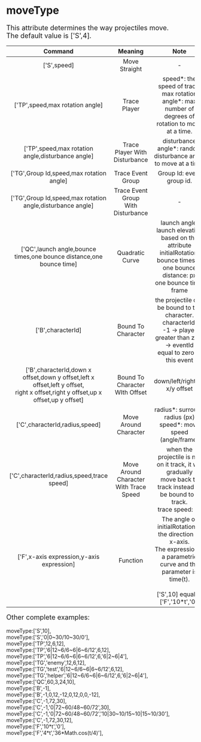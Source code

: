 # moveType

<font size=4>This attribute determines the way projectiles move.  
The default value is ['S',4].</font>

|                           Command                            |                   Meaning                    |                             Note                             |         Example          |
| :----------------------------------------------------------: | :------------------------------------------: | :----------------------------------------------------------: | :----------------------: |
|                         ['S',speed]                          |                Move Straight                 |                              -                               |         ['S',12]         |
|               ['TP',speed,max rotation angle]                |                 Trace Player                 | speed*: the speed of trace.<br />max rotation angle*: max number of degrees of rotation to move at a time. |       ['TP',12,6]        |
|      ['TP',speed,max rotation angle,disturbance angle]       |     Trace Player With <br />Disturbance      | disturbance angle*: random disturbance angle to move at a time. |      ['TP',12,6,12]      |
|           ['TG',Group Id,speed,max rotation angle]           |              Trace Event Group               |                  Group Id: event group id.                   |   ['TG','enemy',12,6]    |
|  ['TG',Group Id,speed,max rotation angle,disturbance angle]  |   Trace Event Group <br />With Disturbance   |                              -                               |  ['TG','enemy',12,6,12]  |
| ['QC',launch angle,bounce times,one bounce distance,one bounce time] |               Quadratic Curve                | launch angle: launch elevation based on the attribute initialRotation.<br />bounce times: -<br />one bounce distance: px<br />one bounce time: frame |    ['QC',60,3,24,10]     |
|                      ['B',characterId]                       |              Bound To Character              | the projectile can be bound to the character.<br />characterId: <br />-1 -> player<br />greater than zero -> eventId<br /> equal to zero -> this event |         ['B',-1]         |
| ['B',characterId,down x offset,down y offset,left x offset,left y offset,<br />right x offset,right y offset,up x offset,up y offset] |     Bound To Character <br />WIth Offset     |                down/left/right/up x/y offset                 | ['B',-1,0,0,0,0,0,0,0,0] |
|                ['C',characterId,radius,speed]                |            Move Around Character             | radius*: surround radius (px)<br />speed*: move speed (angle/frame) |      ['C',-1,72,30]      |
|          ['C',characterId,radius,speed,trace speed]          | Move Around Character <br />With Trace Speed | when the projectile is not on it track, it will gradually  <br />move back to track instead of be bound to it track.<br />trace speed: px |    ['C',-1,72,30,12]     |
|          ['F',x-axis expression,y-axis expression]           |                   Function                   | The angle of initialRotation is the direction of x-axis.<br />The expression is a parametric curve and the parameter is time(t).<br /><br />['S',10] equal to ['F','10\*t','0'] |    ['F','10\*t','0']     |

<font size=4>Other complete examples:   </font>
<br/><br/>moveType:['S',10],   
moveType:['S','0|0~30/10~30/0'],   
moveType:['TP',12,6,12],   
moveType:['TP','6|12~6/6~6|6~6/12',6,12],   
moveType:['TP','6|12~6/6~6|6~6/12',6,'6|2~6|4'],   
moveType:['TG','enemy',12,6,12],   
moveType:['TG','test','6|12~6/6~6|6~6/12',6,12],   
moveType:['TG','helper','6|12~6/6~6|6~6/12',6,'6|2~6|4'],   
moveType:['QC',60,3,24,10],   
moveType:['B',-1],   
moveType:['B',-1,0,12,-12,0,12,0,0,-12],   
moveType:['C',-1,72,30],   
moveType:['C',-1,'0|72~60/48~60/72',30],   
moveType:['C',-1,'0|72~60/48~60/72','10|30~10/15~10|15~10/30'],   
moveType:['C',-1,72,30,12],   
moveType:['F','10\*t','0'],   
moveType:['F','4\*t','36\*Math.cos(t/4)'],   